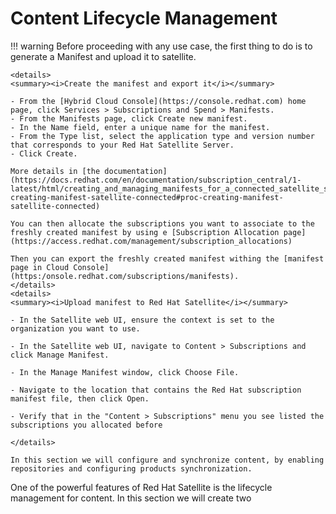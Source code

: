 # Content Lifecycle Management

!!! warning
    Before proceeding with any use case, the first thing to do is to generate a Manifest and upload it to satellite.
    
    <details>
    <summary><i>Create the manifest and export it</i></summary>
    
    - From the [Hybrid Cloud Console](https://console.redhat.com) home page, click Services > Subscriptions and Spend > Manifests. 
    - From the Manifests page, click Create new manifest. 
    - In the Name field, enter a unique name for the manifest. 
    - From the Type list, select the application type and version number that corresponds to your Red Hat Satellite Server. 
    - Click Create. 
    
    More details in [the documentation](https://docs.redhat.com/en/documentation/subscription_central/1-latest/html/creating_and_managing_manifests_for_a_connected_satellite_server/proc-creating-manifest-satellite-connected#proc-creating-manifest-satellite-connected)

    You can then allocate the subscriptions you want to associate to the freshly created manifest by using e [Subscription Allocation page](https://access.redhat.com/management/subscription_allocations)
    
    Then you can export the freshly created manifest withing the [manifest page in Cloud Console](https:/onsole.redhat.com/subscriptions/manifests).
    </details>
    <details>
    <summary><i>Upload manifest to Red Hat Satellite</i></summary>

    - In the Satellite web UI, ensure the context is set to the organization you want to use.  

    - In the Satellite web UI, navigate to Content > Subscriptions and click Manage Manifest.  

    - In the Manage Manifest window, click Choose File. 

    - Navigate to the location that contains the Red Hat subscription manifest file, then click Open. 

    - Verify that in the "Content > Subscriptions" menu you see listed the subscriptions you allocated before 
    
    </details>

    In this section we will configure and synchronize content, by enabling repositories and configuring products synchronization.

One of the powerful features of Red Hat Satellite is the lifecycle management for content.
In this section we will create two 